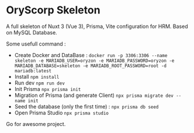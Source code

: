 # OryScorp Skeleton
A full skeleton of Nuxt 3 (Vue 3), Prisma, Vite configuration for HRM.
Based on MySQL Database.

Some usefull command :
- Create Docker and DataBase : `docker run -p 3306:3306 --name skeleton -e MARIADB_USER=oryzon -e MARIADB_PASSWORD=oryzon -e MARIADB_DATABASE=skeleton -e MARIADB_ROOT_PASSWORD=root -d mariadb:latest`
- Install `npm install`
- Run dev `npm run dev`
- Init Prisma `npx prisma init`
- Migration of Prisma (and generate Client) `npx prisma migrate dev --name init`
- Seed the database (only the first time) : `npx prisma db seed`
- Open Prisma Studio `npx prisma studio`

Go for awesome project.
